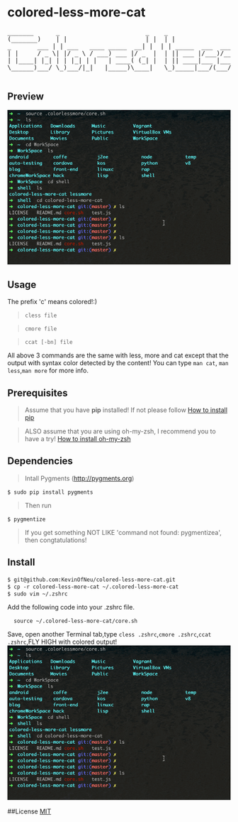 colored-less-more-cat
==============
<pre>
_______      _                       _    _
(_______)    | |                     | |  | |
_       ___ | | ___   ____ _____  __| |  | | _____  ___  ___    ____   ___   ____ _____
| |     / _ \| |/ _ \ / ___) ___ |/ _  |  | || ___ |/___)/___)  |    \ / _ \ / ___) ___ |
| |____| |_| | | |_| | |   | ____( (_| |  | || ____|___ |___ |  | | | | |_| | |   | ____|
\______)___/ \_)___/|_|   |_____)\____|   \_)_____|___/(___/   |_|_|_|\___/|_|   |_____)

</pre>

## Preview
![Prevoew](./coloredlessmorecat.gif)

## Usage
The prefix 'c' means colored!:)
>     cless file

>     cmore file

>     ccat [-bn] file

All above 3 commands are the same with less, more and cat except that the output with syntax color detected by the content!
You can type `man cat`, `man less`,`man more` for more info.

## Prerequisites
>Assume that you have **pip** installed! If not please follow
[How to install pip](https://pip.pypa.io/en/latest/installing.html)

>ALSO assume that you are using oh-my-zsh, I recommend you to have a try!
[How to install oh-my-zsh](https://github.com/robbyrussell/oh-my-zsh)

## Dependencies
> Intall Pygments (http://pygments.org)

    $ sudo pip install pygments
> Then run

    $ pygmentize

> If you get something NOT LIKE 'command not found: pygmentizea', then congtatulations!

## Install
    $ git@github.com:KevinOfNeu/colored-less-more-cat.git
    $ cp -r colored-less-more-cat ~/.colored-less-more-cat
    $ sudo vim ~/.zshrc

Add the following code into your .zshrc file.

      source ~/.colored-less-more-cat/core.sh
Save, open another Terminal tab,type `cless .zshrc`,`cmore .zshrc`,`ccat .zshrc`,FLY HIGH with colored output!
![Prevoew](./coloredlessmorecat.gif)

##License
[MIT](./LICENSE)
